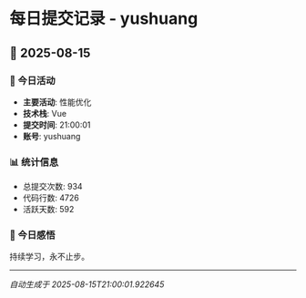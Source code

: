 # 每日提交记录 - yushuang

## 📅 2025-08-15

### 🎯 今日活动
- **主要活动**: 性能优化
- **技术栈**: Vue
- **提交时间**: 21:00:01
- **账号**: yushuang

### 📊 统计信息
- 总提交次数: 934
- 代码行数: 4726
- 活跃天数: 592

### 💭 今日感悟
持续学习，永不止步。

---
*自动生成于 2025-08-15T21:00:01.922645*
